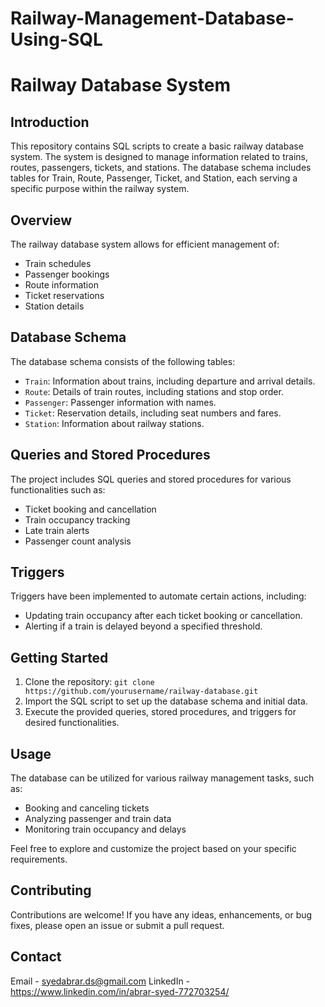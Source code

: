 # Railway-Management-Database-Using-SQL
# Railway Database System
## Introduction
This repository contains SQL scripts to create a basic railway database system. The system is designed to manage information related to trains, routes, passengers, tickets, and stations. The database schema includes tables for Train, Route, Passenger, Ticket, and Station, each serving a specific purpose within the railway system.

## Overview

The railway database system allows for efficient management of:

- Train schedules
- Passenger bookings
- Route information
- Ticket reservations
- Station details

## Database Schema

The database schema consists of the following tables:

- `Train`: Information about trains, including departure and arrival details.
- `Route`: Details of train routes, including stations and stop order.
- `Passenger`: Passenger information with names.
- `Ticket`: Reservation details, including seat numbers and fares.
- `Station`: Information about railway stations.

## Queries and Stored Procedures

The project includes SQL queries and stored procedures for various functionalities such as:

- Ticket booking and cancellation
- Train occupancy tracking
- Late train alerts
- Passenger count analysis

## Triggers

Triggers have been implemented to automate certain actions, including:

- Updating train occupancy after each ticket booking or cancellation.
- Alerting if a train is delayed beyond a specified threshold.

## Getting Started

1. Clone the repository: `git clone https://github.com/yourusername/railway-database.git`
2. Import the SQL script to set up the database schema and initial data.
3. Execute the provided queries, stored procedures, and triggers for desired functionalities.

## Usage

The database can be utilized for various railway management tasks, such as:

- Booking and canceling tickets
- Analyzing passenger and train data
- Monitoring train occupancy and delays

Feel free to explore and customize the project based on your specific requirements.

## Contributing

Contributions are welcome! If you have any ideas, enhancements, or bug fixes, please open an issue or submit a pull request.

## Contact

Email - syedabrar.ds@gmail.com
LinkedIn - https://www.linkedin.com/in/abrar-syed-772703254/


